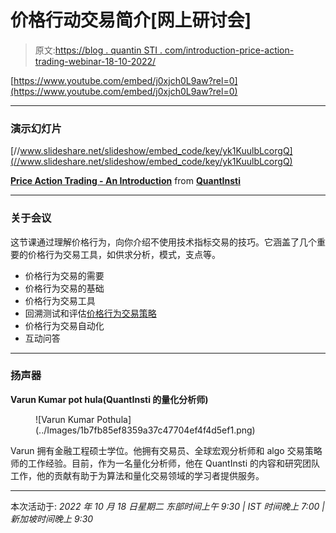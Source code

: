 # 价格行动交易简介[网上研讨会]

> 原文:[https://blog . quantin STI . com/introduction-price-action-trading-webinar-18-10-2022/](https://blog.quantinsti.com/introduction-price-action-trading-webinar-18-october-2022/)

[https://www.youtube.com/embed/j0xjch0L9aw?rel=0](https://www.youtube.com/embed/j0xjch0L9aw?rel=0)

* * *

### 演示幻灯片

[//www.slideshare.net/slideshow/embed_code/key/yk1KuulbLcorgQ](//www.slideshare.net/slideshow/embed_code/key/yk1KuulbLcorgQ)

**[Price Action Trading - An Introduction](//www.slideshare.net/QuantInsti/price-action-trading-an-introduction "Price Action Trading - An Introduction")** from **[QuantInsti](//www.slideshare.net/QuantInsti)**

* * *

### 关于会议

这节课通过理解价格行为，向你介绍不使用技术指标交易的技巧。它涵盖了几个重要的价格行为交易工具，如供求分析，模式，支点等。

*   价格行为交易的需要
*   价格行为交易的基础
*   价格行为交易工具
*   回溯测试和评估[价格行为交易策略](https://quantra.quantinsti.com/course/price-action-trading-strategies)
*   价格行为交易自动化
*   互动问答

* * *

### 扬声器

**Varun Kumar pot hula(QuantInsti 的量化分析师)**

<figure class="kg-card kg-image-card">![Varun Kumar Pothula](../Images/1b7fb85ef8359a37c47704ef4f4d5ef1.png)</figure>

Varun 拥有金融工程硕士学位。他拥有交易员、全球宏观分析师和 algo 交易策略师的工作经验。目前，作为一名量化分析师，他在 QuantInsti 的内容和研究团队工作，他的贡献有助于为算法和量化交易领域的学习者提供服务。

* * *

本次活动于:
*2022 年 10 月 18 日星期二
东部时间上午 9:30 | IST 时间晚上 7:00 |新加坡时间晚上 9:30*